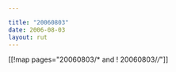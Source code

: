 ```yaml
---

title: "20060803"
date: 2006-08-03
layout: rut
---
```


[[!map pages="20060803/* and ! 20060803/*/*"]]
